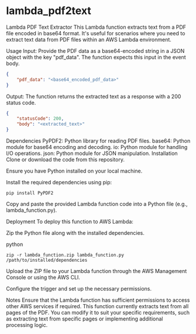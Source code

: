 # lambda_pdf2text


Lambda PDF Text Extractor
This Lambda function extracts text from a PDF file encoded in base64 format. It's useful for scenarios where you need to extract text data from PDF files within an AWS Lambda environment.

Usage
Input: Provide the PDF data as a base64-encoded string in a JSON object with the key "pdf_data". The function expects this input in the event body.


```json
{
    "pdf_data": "<base64_encoded_pdf_data>"
}
```

Output: The function returns the extracted text as a response with a 200 status code.

```json
{
    "statusCode": 200,
    "body": "<extracted_text>"
}
```

Dependencies
PyPDF2: Python library for reading PDF files.
base64: Python module for base64 encoding and decoding.
io: Python module for handling I/O operations.
json: Python module for JSON manipulation.
Installation
Clone or download the code from this repository.

Ensure you have Python installed on your local machine.

Install the required dependencies using pip:

```
pip install PyPDF2
```

Copy and paste the provided Lambda function code into a Python file (e.g., lambda_function.py).

Deployment
To deploy this function to AWS Lambda:

Zip the Python file along with the installed dependencies.

python
```
zip -r lambda_function.zip lambda_function.py /path/to/installed/dependencies
```

Upload the ZIP file to your Lambda function through the AWS Management Console or using the AWS CLI.

Configure the trigger and set up the necessary permissions.

Notes
Ensure that the Lambda function has sufficient permissions to access other AWS services if required.
This function currently extracts text from all pages of the PDF. You can modify it to suit your specific requirements, such as extracting text from specific pages or implementing additional processing logic.
